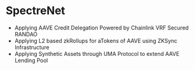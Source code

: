 # SpectreNet
- Applying AAVE Credit Delegation Powered by Chainlink VRF Secured RANDAO
- Applying L2 based zkRollups for aTokens of AAVE using ZKSync Infrastructure
- Applying Synthetic Assets through UMA Protocol to extend AAVE Lending Pool

